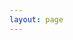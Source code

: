 ```yaml
---
layout: page
---
```


<script setup>
import {
  VPTeamPage,
  VPTeamPageTitle,
  VPTeamMembers,
  VPTeamPageSection
} from 'vitepress/theme';

const coreMembers_owners = [
    {
    avatar:'https://www.sakura.fun/resource/avatar/1749393192-Kimimustbe29.png',
    name: 'Kimimaybe29',
    desc: '群组服最大金主<br>Kimi的万事屋腐竹',
    links: [
        { icon: 'github', link: 'https://github.com/Kimimaybe29' },
        { icon: 'wordpress', link: 'https://kimimaybe29.top'},
        { icon: 'bilibili', link: 'https://space.bilibili.com/504333259' },
    ]
    },
    {
    avatar:'https://avatars.githubusercontent.com/u/80152431?v=4',
    name: 'Lorien Yang',
    desc: '网站技术<br>皮肤站站长',
    links: [
        { icon: 'github', link: 'https://github.com/star-moon-night' },
        { icon: 'vitepress', link: 'https://www.sakuraonline.cn' },
        { icon: 'bilibili', link: 'https://space.bilibili.com/473089208' },
    ]
    },
    {
    avatar: '/res/avatar/water.png',
    name: '淡水',
    desc: '淡水之域腐竹',
    links:[
        {icon: 'bilibili', link: 'https://space.bilibili.com/1854567057' },
        {icon: 'github', link: 'https://github.com/Freshwater111'}
    ]
    },
    {
    avatar:'/res/avatar/xc.jpg',
    name: 'XC小陈',
    desc: '叶服腐竹',
    links: [
        { icon:'bilibili', link: 'https://i.bilibili.com/621908460' },
        { icon:'github',link: ' https://github.com/XChen446'}
    ]
    },
    {
    avatar: '/res/avatar/NYQF.jpg',
    name: '柠言千枫',
    desc: '叶服金主',
    links:[
        {icon: 'bilibili',link: 'https://space.bilibili.com/473233505'}
    ]
    },
    {
    avatar: '/res/avatar/yoyo.jpg',
    name: 'gezhe',
    desc: '呦呦',
    links:[
        {icon: 'twitter',link: 'https://x.com/andy7770359559'}
    ]
    }
];
const coreMembers_ops = [
    {
    avatar:'https://www.sakura.fun/resource/avatar/1749393194-N0HAb1tor.png',
    name: 'N0HAb1tor',
    desc: 'Kimi的万事屋管理员',
    links: [
    { icon: 'bilibili', link: 'https://space.bilibili.com/33391584' }
    ]
    },
];
const coreMembers_players = [
    {
    avatar:'https://www.sakura.fun/resource/avatar/1749393192-lanxiao1.png',
    name: 'lanxiao1',
    },
]
</script>

<VPTeamPage>
  <VPTeamPageTitle>
    <template #title>所有成员名单</template>
    <template #lead>如果遗漏了你，请发起pr！</template>
  </VPTeamPageTitle>
<VPTeamPageSection>
    <template #title>服主名单</template>
    <template #members>
      <VPTeamMembers size="medium" :members="coreMembers_owners"></VPTeamMembers>
    </template>
</VPTeamPageSection>
<VPTeamPageSection>
    <template #title>管理名单</template>
    <template #members>
      <VPTeamMembers size="small" :members="coreMembers_ops"></VPTeamMembers>
    </template>
</VPTeamPageSection>
<VPTeamPageSection>
    <template #title>玩家名单</template>
    <template #members>
      <VPTeamMembers size="small" :members="coreMembers_players"></VPTeamMembers>
    </template>
</VPTeamPageSection>
</VPTeamPage>
